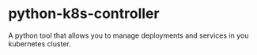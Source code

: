 # python-k8s-controller
A python tool that allows you to manage deployments and services in you kubernetes cluster.
